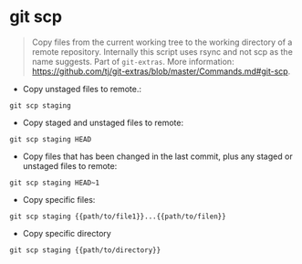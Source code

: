 # git scp

> Copy files from the current working tree to the working directory of a remote repository.
> Internally this script uses rsync and not scp as the name suggests.
> Part of `git-extras`.
> More information: <https://github.com/tj/git-extras/blob/master/Commands.md#git-scp>.

- Copy unstaged files to remote.:

`git scp staging`

- Copy staged and unstaged files to remote:

`git scp staging HEAD`

- Copy files that has been changed in the last commit, plus any staged or unstaged files to remote:

`git scp staging HEAD~1`

- Copy specific files:

`git scp staging {{path/to/file1}}...{{path/to/filen}}`

- Copy specific directory

`git scp staging {{path/to/directory}}`
